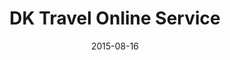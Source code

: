 ---
layout: post
title: DK Travel Online Service
date: 2015-08-16
duration: 2015.04 - 2015.08
image: /images/projects/dk.jpg
link: https://nordic.firebaseapp.com
description: This is the offical website of DK Travel which is a travel agency located in Finland. They provide travel products covered almost all the nordic countries. I helped to re-design, develop and deploy it by applying Firebase, AngularJS, GoogleMap APIs, Bootstrap, Yeoman, Grunt and Bower.
categories: [project]
tags: [Project, Angularjs]
---
